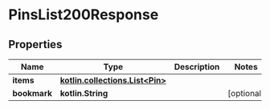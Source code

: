 
# PinsList200Response

## Properties
| Name | Type | Description | Notes |
| ------------ | ------------- | ------------- | ------------- |
| **items** | [**kotlin.collections.List&lt;Pin&gt;**](Pin.md) |  |  |
| **bookmark** | **kotlin.String** |  |  [optional] |



